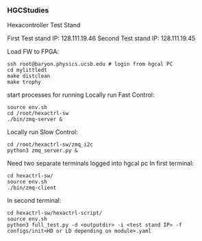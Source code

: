 ### HGCStudies

Hexacontroller Test Stand

First Test stand IP: 128.111.19.46
Second Test stand IP: 128.111.19.45

Load FW to FPGA:
```
ssh root@baryon.physics.ucsb.edu # login from hgcal PC
cd mylittledt
make distclean
make trophy
```
start processes for running
Locally run Fast Control:
```
source env.sh
cd /root/hexactrl-sw
./bin/zmq-server &
```

Locally run Slow Control:
```
cd /root/hexactrl-sw/zmq_i2c
python3 zmq_server.py &
```

Need two separate terminals logged into hgcal pc
In first terminal:
```
cd hexactrl-sw/
source env.sh
./bin/zmq-client
```

In second terminal:
```
cd hexactrl-sw/hexactrl-script/
source env.sh
python3 full_test.py -d <outputdir> -i <test stand IP> -f configs/init<HD or LD depending on module>.yaml
```
